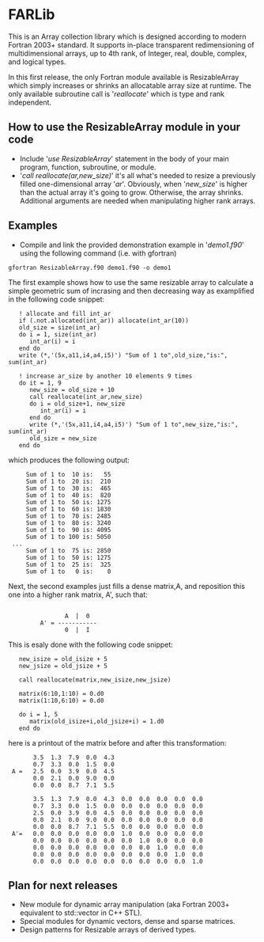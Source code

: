 # FARLib
This is an Array collection library which is designed according to modern Fortran 2003+ standard. It supports in-place transparent redimensioning of multidimensional arrays, up to 4th rank, of Integer, real, double, complex, and logical types. 

In this first release, the only Fortran module available is ResizableArray which simply increases or shrinks an allocatable array size at runtime. The only available subroutine call is '*reallocate*' which is type and rank independent. 

## How to use the ResizableArray module in your code

- Include '*use ResizableArray*' statement in the body of your main program, function, subroutine, or module. 
- '*call reallocate(ar,new_size)*' it's all what's needed to resize a previously filled one-dimensional array '*ar*'. Obviously, when '*new_size*' is higher than the actual array it's going to grow. Otherwise, the array shrinks. Additional arguments are needed when manipulating higher rank arrays. 

## Examples 
- Compile and link the provided demonstration example in '*demo1.f90*' using the following command (i.e. with gfortran)
```
gfortran ResizableArray.f90 demo1.f90 -o demo1
``` 
The first example shows how to use the same resizable array to calculate a simple geometric sum of incrasing and then decreasing way as examplified in the following code snippet:
```
   ! allocate and fill int_ar 
   if (.not.allocated(int_ar)) allocate(int_ar(10)) 
   old_size = size(int_ar)
   do i = 1, size(int_ar)
      int_ar(i) = i
   end do
   write (*,'(5x,a11,i4,a4,i5)') "Sum of 1 to",old_size,"is:", sum(int_ar)
   
   ! increase ar_size by another 10 elements 9 times 
   do it = 1, 9
      new_size = old_size + 10
      call reallocate(int_ar,new_size)
      do i = old_size+1, new_size
         int_ar(i) = i
      end do
      write (*,'(5x,a11,i4,a4,i5)') "Sum of 1 to",new_size,"is:", sum(int_ar)
      old_size = new_size
   end do
```
which produces the following output:
```
     Sum of 1 to  10 is:   55
     Sum of 1 to  20 is:  210
     Sum of 1 to  30 is:  465
     Sum of 1 to  40 is:  820
     Sum of 1 to  50 is: 1275
     Sum of 1 to  60 is: 1830
     Sum of 1 to  70 is: 2485
     Sum of 1 to  80 is: 3240
     Sum of 1 to  90 is: 4095
     Sum of 1 to 100 is: 5050
 ...
     Sum of 1 to  75 is: 2850
     Sum of 1 to  50 is: 1275
     Sum of 1 to  25 is:  325
     Sum of 1 to   0 is:    0
```

Next, the second examples just fills a dense matrix,A, and reposition this one into a higher rank matrix, A', such that:
```
   
                A  |  0
         A' = -----------
                0  |  I
```
This is esaly done with the following code snippet:
```
   new_isize = old_isize + 5
   new_jsize = old_jsize + 5
   
   call reallocate(matrix,new_isize,new_jsize) 
   
   matrix(6:10,1:10) = 0.d0
   matrix(1:10,6:10) = 0.d0
   
   do i = 1, 5
      matrix(old_isize+i,old_jsize+i) = 1.d0
   end do 
```
here is a printout of the matrix before and after this transformation:
```
       3.5  1.3  7.9  0.0  4.3
       0.7  3.3  0.0  1.5  0.0
 A =   2.5  0.0  3.9  0.0  4.5
       0.0  2.1  0.0  9.0  0.0
       0.0  0.0  8.7  7.1  5.5

       3.5  1.3  7.9  0.0  4.3  0.0  0.0  0.0  0.0  0.0
       0.7  3.3  0.0  1.5  0.0  0.0  0.0  0.0  0.0  0.0
       2.5  0.0  3.9  0.0  4.5  0.0  0.0  0.0  0.0  0.0
       0.0  2.1  0.0  9.0  0.0  0.0  0.0  0.0  0.0  0.0
       0.0  0.0  8.7  7.1  5.5  0.0  0.0  0.0  0.0  0.0
 A'=   0.0  0.0  0.0  0.0  0.0  1.0  0.0  0.0  0.0  0.0
       0.0  0.0  0.0  0.0  0.0  0.0  1.0  0.0  0.0  0.0
       0.0  0.0  0.0  0.0  0.0  0.0  0.0  1.0  0.0  0.0
       0.0  0.0  0.0  0.0  0.0  0.0  0.0  0.0  1.0  0.0
       0.0  0.0  0.0  0.0  0.0  0.0  0.0  0.0  0.0  1.0
```

## Plan for next releases 

- New module for dynamic array manipulation (aka Fortran 2003+ equivalent to std::vector in C++ STL).
- Special modules for dynamic vectors, dense and sparse matrices.
- Design patterns for Resizable arrays of derived types.
